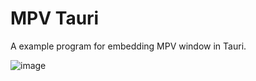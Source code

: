 # MPV Tauri

A example program for embedding MPV window in Tauri.

![image](https://github.com/user-attachments/assets/b5ad484f-e87d-409b-8952-c02faf77a662)

